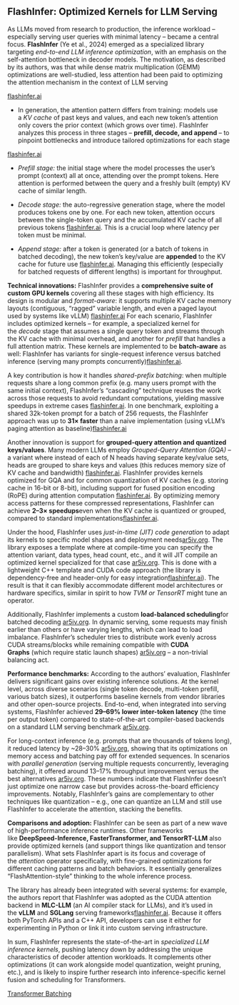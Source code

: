 ## FlashInfer: Optimized Kernels for LLM Serving

As LLMs moved from research to production, the inference workload – especially serving user queries with minimal latency – became a central focus. **FlashInfer** (Ye et al., 2024) emerged as a specialized library targeting _end-to-end LLM inference optimization_, with an emphasis on the self-attention bottleneck in decoder models. The motivation, as described by its authors, was that while dense matrix multiplication (GEMM) optimizations are well-studied, less attention had been paid to optimizing the attention mechanism in the context of LLM serving

[flashinfer.ai](https://flashinfer.ai/2024/02/02/introduce-flashinfer.html#:~:text=efficacy%20of%20operators%20within%20Transformers,source%20library%20for)

- In generation, the attention pattern differs from training: models use a _KV cache_ of past keys and values, and each new token’s attention only covers the prior context (which grows over time). FlashInfer analyzes this process in three stages – **prefill, decode, and append** – to pinpoint bottlenecks and introduce tailored optimizations for each stage​

[flashinfer.ai](https://flashinfer.ai/2024/02/02/introduce-flashinfer.html#:~:text=During%20the%20prefill%20stage%2C%20attention,and%20queries%20of%20the%20appended)

- _Prefill stage:_ the initial stage where the model processes the user’s prompt (context) all at once, attending over the prompt tokens. Here attention is performed between the query and a freshly built (empty) KV cache of similar length.
    
- _Decode stage:_ the auto-regressive generation stage, where the model produces tokens one by one. For each new token, attention occurs between the single-token query and the accumulated KV cache of all previous tokens​ [flashinfer.ai](https://flashinfer.ai/2024/02/02/introduce-flashinfer.html#:~:text=During%20the%20prefill%20stage%2C%20attention,and%20queries%20of%20the%20appended). This is a crucial loop where latency per token must be minimal.
    
- _Append stage:_ after a token is generated (or a batch of tokens in batched decoding), the new token’s key/value are **appended** to the KV cache for future use ​[flashinfer.ai](https://flashinfer.ai/2024/02/02/introduce-flashinfer.html#:~:text=During%20the%20prefill%20stage%2C%20attention,and%20queries%20of%20the%20appended). Managing this efficiently (especially for batched requests of different lengths) is important for throughput.

**Technical innovations:** FlashInfer provides a **comprehensive suite of custom GPU kernels** covering all these stages with high efficiency. Its design is modular and _format-aware_: it supports multiple KV cache memory layouts (contiguous, “ragged” variable length, and even a paged layout used by systems like vLLM)​ [flashinfer.ai](https://flashinfer.ai/2024/02/02/introduce-flashinfer.html#:~:text=1,for%20long) For each scenario, FlashInfer includes optimized kernels – for example, a specialized kernel for the _decode_ stage that assumes a single query token and streams through the KV cache with minimal overhead, and another for _prefill_ that handles a full attention matrix. These kernels are implemented to be **batch-aware** as well: FlashInfer has variants for single-request inference versus batched inference (serving many prompts concurrently)[flashinfer.ai](https://flashinfer.ai/2024/02/02/introduce-flashinfer.html#:~:text=1,in%20an%20impressive%20up%20to). 

A key contribution is how it handles _shared-prefix batching_: when multiple requests share a long common prefix (e.g. many users prompt with the same initial context), FlashInfer’s “cascading” technique reuses the work across those requests to avoid redundant computations, yielding massive speedups in extreme cases​ [flashinfer.ai](https://flashinfer.ai/2024/02/02/introduce-flashinfer.html#:~:text=2.%20Optimized%20Shared,Notably). In one benchmark, exploiting a shared 32k-token prompt for a batch of 256 requests, the FlashInfer approach was up to **31× faster** than a naive implementation (using vLLM’s paging attention as baseline)​[flashinfer.ai](https://flashinfer.ai/2024/02/02/introduce-flashinfer.html#:~:text=2.%20Optimized%20Shared,Notably) 

Another innovation is support for **grouped-query attention and quantized keys/values**. Many modern LLMs employ _Grouped-Query Attention (GQA)_ – a variant where instead of each of N heads having separate key/value sets, heads are grouped to share keys and values (this reduces memory size of KV cache and bandwidth)​ [flashinfer.ai](https://flashinfer.ai/2024/02/02/introduce-flashinfer.html#:~:text=post%20%20for%20more%20details,H100%2C%20compared%20to%20vLLM%20implementation). FlashInfer provides kernels optimized for GQA and for common quantization of KV caches (e.g. storing cache in 16-bit or 8-bit), including support for fused position encoding (RoPE) during attention computation​ [flashinfer.ai](https://flashinfer.ai/2024/02/02/introduce-flashinfer.html#:~:text=post%20%20for%20more%20details,H100%2C%20compared%20to%20vLLM%20implementation). By optimizing memory access patterns for these compressed representations, FlashInfer can achieve **2–3× speedups**even when the KV cache is quantized or grouped, compared to standard implementations​[flashinfer.ai](https://flashinfer.ai/2024/02/02/introduce-flashinfer.html#:~:text=post%20%20for%20more%20details,H100%2C%20compared%20to%20vLLM%20implementation).

Under the hood, FlashInfer uses _just-in-time (JIT) code generation_ to adapt its kernels to specific model shapes and deployment needs​[ar5iv.org](https://ar5iv.org/abs/2501.01005#:~:text=present%20FlashInfer%3A%20a%20customizable%20and,end%20evaluations). The library exposes a template where at compile-time you can specify the attention variant, data types, head count, etc., and it will JIT compile an optimized kernel specialized for that case​ [ar5iv.org](https://ar5iv.org/abs/2501.01005#:~:text=present%20FlashInfer%3A%20a%20customizable%20and,end%20evaluations). This is done with a lightweight C++ template and CUDA code approach (the library is dependency-free and header-only for easy integration​[flashinfer.ai](https://flashinfer.ai/2024/02/02/introduce-flashinfer.html#:~:text=FlashInfer%20has%20been%20developed%20by,FlashInfer%20has%20several%20unique%20advantages)). The result is that it can flexibly accommodate different model architectures or hardware specifics, similar in spirit to how _TVM or TensorRT_ might tune an operator.

Additionally, FlashInfer implements a custom **load-balanced scheduling**for batched decoding​ [ar5iv.org](https://ar5iv.org/abs/2501.01005#:~:text=format%20and%20composable%20formats%20to,art%20LLM%20serving). In dynamic serving, some requests may finish earlier than others or have varying lengths, which can lead to load imbalance. FlashInfer’s scheduler tries to distribute work evenly across CUDA streams/blocks while remaining compatible with **CUDA Graphs** (which require static launch shapes)​ [ar5iv.org](https://ar5iv.org/abs/2501.01005#:~:text=format%20and%20composable%20formats%20to,art%20LLM%20serving) – a non-trivial balancing act.

**Performance benchmarks:** According to the authors’ evaluation, FlashInfer delivers significant gains over existing inference solutions. At the kernel level, across diverse scenarios (single token decode, multi-token prefill, various batch sizes), it outperforms baseline kernels from vendor libraries and other open-source projects. End-to-end, when integrated into serving systems, FlashInfer achieved **29–69% lower inter-token latency** (the time per output token) compared to state-of-the-art compiler-based backends on a standard LLM serving benchmark​
[ar5iv.org](https://ar5iv.org/abs/2501.01005#:~:text=vLLM%20and%20MLC,LLM%20serving%20with%20parallel%20generation). 

For long-context inference (e.g. prompts that are thousands of tokens long), it reduced latency by ~28–30%​ [ar5iv.org](https://ar5iv.org/abs/2501.01005#:~:text=across%20diverse%20inference%20scenarios%3A%20compared,LLM%20serving%20with%20parallel%20generation), showing that its optimizations on memory access and batching pay off for extended sequences. In scenarios with _parallel generation_ (serving multiple requests concurrently, leveraging batching), it offered around 13–17% throughput improvement versus the best alternatives​ [ar5iv.org](https://ar5iv.org/abs/2501.01005#:~:text=across%20diverse%20inference%20scenarios%3A%20compared,LLM%20serving%20with%20parallel%20generation). These numbers indicate that FlashInfer doesn’t just optimize one narrow case but provides across-the-board efficiency improvements. Notably, FlashInfer’s gains are complementary to other techniques like quantization – e.g., one can quantize an LLM and still use FlashInfer to accelerate the attention, stacking the benefits.

**Comparisons and adoption:** FlashInfer can be seen as part of a new wave of high-performance inference runtimes. Other frameworks like **DeepSpeed-Inference, FasterTransformer, and TensorRT-LLM** also provide optimized kernels (and support things like quantization and tensor parallelism). 
What sets FlashInfer apart is its focus and coverage of the _attention_ operator specifically, with fine-grained optimizations for different caching patterns and batch behaviors. It essentially generalizes “FlashAttention-style” thinking to the whole inference process. 

The library has already been integrated with several systems: for example, the authors report that FlashInfer was adopted as the CUDA attention backend in **MLC-LLM** (an AI compiler stack for LLMs), and it’s used in the **vLLM** and **SGLang** serving frameworks​
[flashinfer.ai](https://flashinfer.ai/2024/02/02/introduce-flashinfer.html#:~:text=FlashInfer%20has%20been%20adopted%20by,or%20%2010%20creating%20an). Because it offers both PyTorch APIs and a C++ API, developers can use it either for experimenting in Python or link it into custom serving infrastructure. 

In sum, FlashInfer represents the state-of-the-art in _specialized LLM inference kernels_, pushing latency down by addressing the unique characteristics of decoder attention workloads. It complements other optimizations (it can work alongside model quantization, weight pruning, etc.), and is likely to inspire further research into inference-specific kernel fusion and scheduling for Transformers.

[Transformer Batching](https://le.qun.ch/en/blog/2023/05/13/transformer-batching/)
